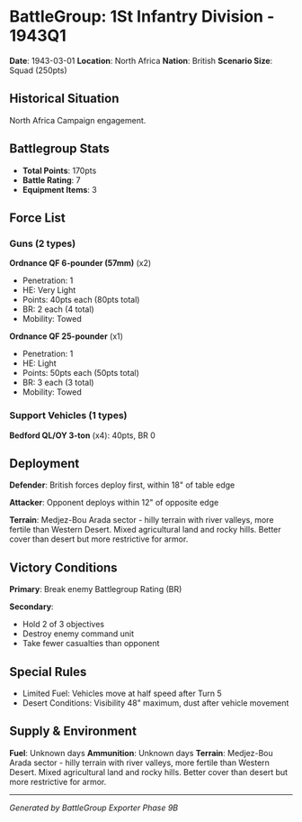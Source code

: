 # BattleGroup: 1St Infantry Division - 1943Q1

**Date**: 1943-03-01
**Location**: North Africa
**Nation**: British
**Scenario Size**: Squad (250pts)

## Historical Situation

North Africa Campaign engagement.

## Battlegroup Stats

- **Total Points**: 170pts
- **Battle Rating**: 7
- **Equipment Items**: 3

## Force List

### Guns (2 types)

**Ordnance QF 6-pounder (57mm)** (x2)
- Penetration: 1
- HE: Very Light
- Points: 40pts each (80pts total)
- BR: 2 each (4 total)
- Mobility: Towed

**Ordnance QF 25-pounder** (x1)
- Penetration: 1
- HE: Light
- Points: 50pts each (50pts total)
- BR: 3 each (3 total)
- Mobility: Towed

### Support Vehicles (1 types)

**Bedford QL/OY 3-ton** (x4): 40pts, BR 0

## Deployment

**Defender**: British forces deploy first, within 18" of table edge

**Attacker**: Opponent deploys within 12" of opposite edge

**Terrain**: Medjez-Bou Arada sector - hilly terrain with river valleys, more fertile than Western Desert. Mixed agricultural land and rocky hills. Better cover than desert but more restrictive for armor.

## Victory Conditions

**Primary**: Break enemy Battlegroup Rating (BR)

**Secondary**:
- Hold 2 of 3 objectives
- Destroy enemy command unit
- Take fewer casualties than opponent

## Special Rules

- Limited Fuel: Vehicles move at half speed after Turn 5
- Desert Conditions: Visibility 48" maximum, dust after vehicle movement

## Supply & Environment

**Fuel**: Unknown days
**Ammunition**: Unknown days
**Terrain**: Medjez-Bou Arada sector - hilly terrain with river valleys, more fertile than Western Desert. Mixed agricultural land and rocky hills. Better cover than desert but more restrictive for armor.

---

*Generated by BattleGroup Exporter Phase 9B*
